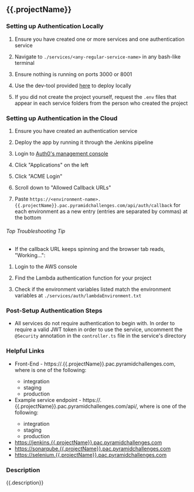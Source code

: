 ## {{.projectName}}

### Setting up Authentication Locally

1. Ensure you have created one or more services and one authentication service

2. Navigate to `./services/<any-regular-service-name>` in any bash-like terminal

3. Ensure nothing is running on ports 3000 or 8001

4. Use the dev-tool provided [here](https://pac-dev-tools.s3.us-east-2.amazonaws.com/) to deploy locally 

5. If you did not create the project yourself, request the `.env` files that appear in each service folders from the person who created the project

### Setting up Authentication in the Cloud

1. Ensure you have created an authentication service

2. Deploy the app by running it through the Jenkins pipeline

3. Login to [Auth0's management console](https://manage.auth0.com/dashboard/us/pyramidsystems/)

4. Click "Applications" on the left

5. Click "ACME Login"

6. Scroll down to "Allowed Callback URLs"

7. Paste `https://<environment-name>.{{.projectName}}.pac.pyramidchallenges.com/api/auth/callback` for each environment as a new entry (entries are separated by commas) at the bottom

###### Top Troubleshooting Tip

* If the callback URL keeps spinning and the browser tab reads, "Working...":

1. Login to the AWS console

2. Find the Lambda authentication function for your project

3. Check if the environment variables listed match the environment variables at `./services/auth/lambdaEnvironment.txt`



### Post-Setup Authentication Steps

* All services do not require authentication to begin with. In order to require a valid JWT token in order to use the service, uncomment the `@Security` annotation in the `controller.ts` file in the service's directory



### Helpful Links

* Front-End - https://<environment>.{{.projectName}}.pac.pyramidchallenges.com, where <environment> is one of the following:
  * integration
  * staging
  * production
* Example service endpoint - https://<environment>.{{.projectName}}.pac.pyramidchallenges.com/api/<service-name>, where <environment> is one of the following:
  * integration
  * staging
  * production
* [https://jenkins.{{.projectName}}.pac.pyramidchallenges.com](https://jenkins.{{.projectName}}.pac.pyramidchallenges.com)
* [https://sonarqube.{{.projectName}}.pac.pyramidchallenges.com](https://sonarqube.{{.projectName}}.pac.pyramidchallenges.com)
* [https://selenium.{{.projectName}}.pac.pyramidchallenges.com](https://selenium.{{.projectName}}.pac.pyramidchallenges.com)



### Description

{{.description}}
